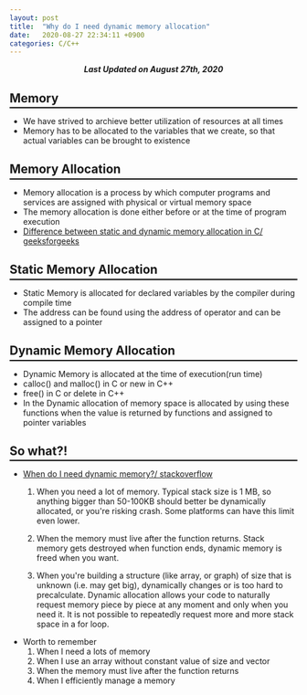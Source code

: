 ```yaml
---
layout: post
title:  "Why do I need dynamic memory allocation"
date:   2020-08-27 22:34:11 +0900
categories: C/C++
---
```


<div style="text-align: center"><i><b>Last Updated on August 27th, 2020</b></i></div>

## Memory
<hr style="height: 2px; border:none; margin-top: -1em; margin-bottom:0.5em; padding: 0; background:black">

* We have strived to archieve better utilization of resources at all times
* Memory has to be allocated to the variables that we create, so that actual variables can be brought to existence

## Memory Allocation
<hr style="height: 2px; border:none; margin-top: -1em; margin-bottom:0.5em; padding: 0; background:black">

* Memory allocation is a process by which computer programs and services are assigned with physical or virtual memory space
* The memory allocation is done either before or at the time of program execution
* [Difference between static and dynamic memory allocation in C/ geeksforgeeks](https://www.geeksforgeeks.org/difference-between-static-and-dynamic-memory-allocation-in-c/?ref=rp)

## Static Memory Allocation
<hr style="height: 2px; border:none; margin-top: -1em; margin-bottom:0.5em; padding: 0; background:black">

* Static Memory is allocated for declared variables by the compiler during compile time
* The address can be found using the address of operator and can be assigned to a pointer

## Dynamic Memory Allocation
<hr style="height: 2px; border:none; margin-top: -1em; margin-bottom:0.5em; padding: 0; background:black">

* Dynamic Memory is allocated at the time of execution(run time)
* calloc() and malloc() in C or new in C++
* free() in C or delete in C++
* In the Dynamic allocation of memory space is allocated by using these functions when the value is returned by functions and assigned to pointer variables

## So what?!
<hr style="height: 2px; border:none; margin-top: -1em; margin-bottom:0.5em; padding: 0; background:black">

* [When do I need dynamic memory?/ stackoverflow](https://stackoverflow.com/questions/12161774/when-do-i-need-dynamic-memory)
    1. When you need a lot of memory. Typical stack size is 1 MB, so anything bigger than 50-100KB should better be dynamically allocated, or you're risking crash. Some platforms can have this limit even lower.

    2. When the memory must live after the function returns. Stack memory gets destroyed when function ends, dynamic memory is freed when you want.

    3. When you're building a structure (like array, or graph) of size that is unknown (i.e. may get big), dynamically changes or is too hard to precalculate. Dynamic allocation allows your code to naturally request memory piece by piece at any moment and only when you need it. It is not possible to repeatedly request more and more stack space in a for loop.
* Worth to remember
    1. When I need a lots of memory
    2. When I use an array without constant value of size and vector
    3. When the memory must live after the function returns
    4. When I efficiently manage a memory
